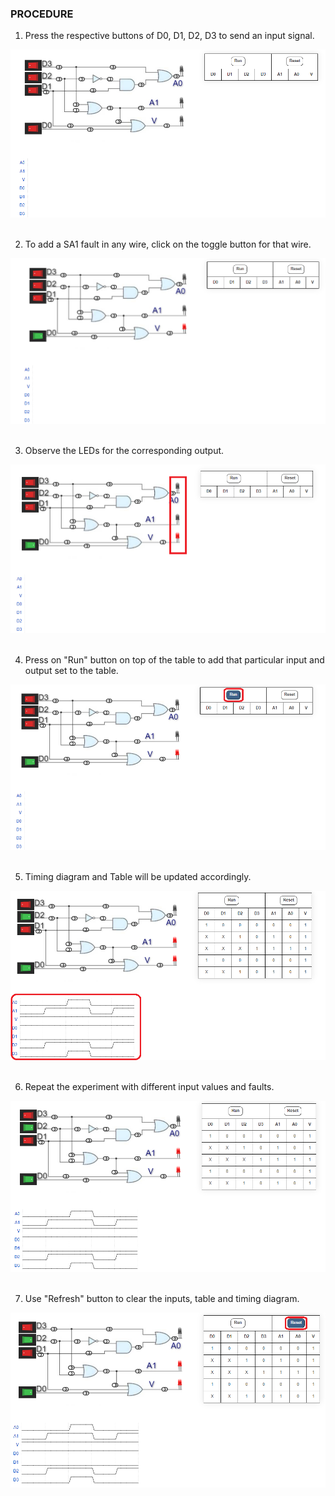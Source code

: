 ### PROCEDURE 

1. Press the respective buttons of D0, D1, D2, D3 to send an input signal.

<center><img src="./images/1.jpg"/></center></br>

2. To add a SA1 fault in any wire, click on the toggle button for that wire.

<center><img src="./images/2.jpg"/></center></br>

3. Observe the LEDs for the corresponding output.

<center><img src="./images/3.jpg"/></center></br>

4. Press on "Run" button on top of the table to add that particular input and output set to the table.

<center><img src="./images/4.jpg"/></center></br>

5. Timing diagram and Table will be updated accordingly.

<center><img src="./images/5.jpg"/></center></br>

6. Repeat the experiment with different input values and faults.

<center><img src="./images/6.jpg"/></center></br>

7. Use "Refresh" button to clear the inputs, table and timing diagram.

<center><img src="./images/7.jpg"/></center></br>
